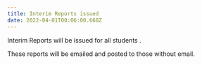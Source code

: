 ```yaml
---
title: Interim Reports issued
date: 2022-04-01T00:06:00.668Z
---
```

Interim Reports will be issued for all students.  

These reports will be emailed and posted to those without email.
